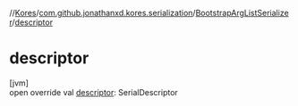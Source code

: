 //[Kores](../../../index.md)/[com.github.jonathanxd.kores.serialization](../index.md)/[BootstrapArgListSerializer](index.md)/[descriptor](descriptor.md)

# descriptor

[jvm]\
open override val [descriptor](descriptor.md): SerialDescriptor
